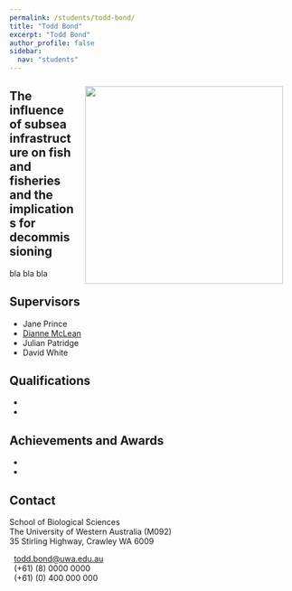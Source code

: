 ```yaml
---
permalink: /students/todd-bond/
title: "Todd Bond"
excerpt: "Todd Bond"
author_profile: false
sidebar:
  nav: "students"
---
```

<img class="philprofile" src='/images/Todd_WS.jpg' align='right' width="350" hspace="20" vspace="10">

## The influence of subsea infrastructure on fish and fisheries and the implications for decommissioning 
bla bla bla

## Supervisors
- Jane Prince
- [Dianne McLean](https://uwamegfisheries.github.io/academics/dianne-mclean/ "Dianne McLean")
- Julian Patridge
- David White

## Qualifications
-
-

## Achievements and Awards
-
-

## Contact
<p class="address"><i class="far fa-building"></i> School of Biological Sciences<br>
The University of Western Australia (M092)<br>
35 Stirling Highway, Crawley WA 6009</p>

<p class="phoneemail"><i class="far fa-envelope-open"></i>&nbsp;&nbsp;<a href="mailto:todd.bond@uwa.edu.au">todd.bond@uwa.edu.au</a><br>
<i class="fas fa-phone"></i>&nbsp;&nbsp;(+61) (8) 0000 0000<br>
<i class="fas fa-mobile-alt"></i>&nbsp;&nbsp;(+61) (0) 400 000 000<br>
